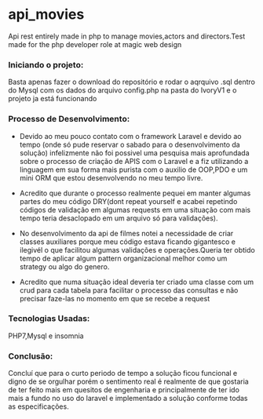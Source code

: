 # api_movies
Api rest entirely made in php to manage movies,actors and directors.Test made for the php developer role at magic web design

<h3>Iniciando o projeto:</h3>
<p>Basta apenas fazer o download do repositório e rodar o aqrquivo .sql dentro do Mysql 
com os dados do arquivo config.php na pasta do IvoryV1 e o projeto ja está funcionando</p>

<h3>Processo de Desenvolvimento:</h3>
<ul>
  <li>
    <p>Devido ao meu pouco contato com o framework Laravel e devido ao tempo (onde só pude reservar o sabado para o desenvolvimento da    solução) infelizmente não foi possivel uma pesquisa mais aprofundada sobre o processo de criação de APIS com o Laravel e a fiz utilizando a linguagem em sua forma mais purista com o auxilio de OOP,PDO e um mini ORM que estou desenvolvendo no meu tempo livre.</p>
   </li>
  <li>
    <p>Acredito que durante o processo realmente pequei em manter algumas partes do meu código DRY(dont repeat yourself e acabei repetindo códigos de validação em algumas requests em uma situação com mais tempo teria desaclopado em um arquivo só para validações).</p>
    </li>
    <li>
     <p>No desenvolvimento da api de filmes notei a necessidade de criar classes auxiliares porque meu código estava ficando gigantesco e ilegivél o que facilitou algumas validações e operações.Queria ter obtido tempo de aplicar algum pattern organizacional melhor como um strategy ou algo do genero.</p>
    </li>
  <li>
    <p>Acredito que numa situação ideal deveria ter criado uma classe com um crud para cada tabela para facilitar o processo das consultas e não precisar faze-las no momento em que se recebe a request</p>
    </li>
  
</ul>

<h3>Tecnologias Usadas:</h3>
<p>PHP7,Mysql e insomnia</p>

<h3>Conclusão:</h3>
<p>Concluí que para o curto periodo de tempo a solução ficou funcional e digno de se orgulhar porém o sentimento real é realmente de que gostaria de ter feito mais em quesitos de engenharia e principalmente de ter ido mais a fundo no uso do laravel e implementado a solução conforme todas as especificações.</p>
